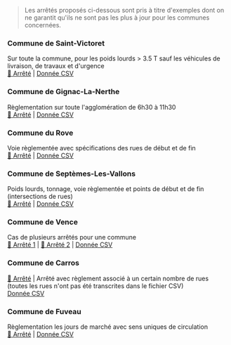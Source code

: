 > Les arrêtés proposés ci-dessous sont pris à titre d'exemples dont on ne garantit qu'ils ne sont pas les plus à jour pour les communes concernées.

### Commune de Saint-Victoret
Sur toute la commune, pour les poids lourds > 3.5 T sauf les véhicules de livraison, de travaux et d'urgence  
[📜 Arrêté](examples/st-victoret.png) | [Donnée CSV](https://github.com/CEREMA/schema-arrete-permanent-circulation/blob/master/examples/exemple-st-victoret-valide.csv)

### Commune de Gignac-La-Nerthe
Règlementation sur toute l'agglomération de 6h30 à 11h30  
[📜 Arrêté](examples/gignac-la-nerthe.png) | [Donnée CSV](https://github.com/CEREMA/schema-arrete-permanent-circulation/blob/master/examples/exemple-gignac-valide.csv)

### Commune du Rove
Voie règlementée avec spécifications des rues de début et de fin  
[📜 Arrêté](examples/le-rove.jpg) | [Donnée CSV](https://github.com/CEREMA/schema-arrete-permanent-circulation/blob/master/examples/exemple-le-rove-valide.csv)

### Commune de Septèmes-Les-Vallons
Poids lourds, tonnage, voie règlementée et points de début et de fin (intersections de rues)    
[📜 Arrêté](examples/septemes-les-vallons.png) | [Donnée CSV](https://github.com/CEREMA/schema-arrete-permanent-circulation/blob/master/examples/exemple-septemes-valide.csv)

### Commune de Vence
Cas de plusieurs arrêtés pour une commune  
[📜 Arrêté 1](examples/vence1.png) | [📜 Arrêté 2](examples/vence2.png) | [Donnée CSV](https://github.com/CEREMA/schema-arrete-permanent-circulation/blob/master/examples/exemple-vence-valide.csv)

### Commune de Carros
[📜 Arrêté](examples/carros.png) | Arrêté avec règlement associé à un certain nombre de rues (toutes les rues n'ont pas été transcrites dans le fichier CSV)  
[Donnée CSV](https://github.com/CEREMA/schema-arrete-permanent-circulation/blob/master/examples/exemple-carros-valide.csv)

### Commune de Fuveau
Règlementation les jours de marché avec sens uniques de circulation  
[📜 Arrêté](http://www.mairiedefuveau.fr/index.php/documents-a-telecharger/actualites/1937-2018-10-17-arrete-general-de-circulation-dans-le-centre-ville/file) | [Donnée CSV](https://github.com/CEREMA/schema-arrete-permanent-circulation/blob/master/examples/exemple-fuveau-valide.csv)



